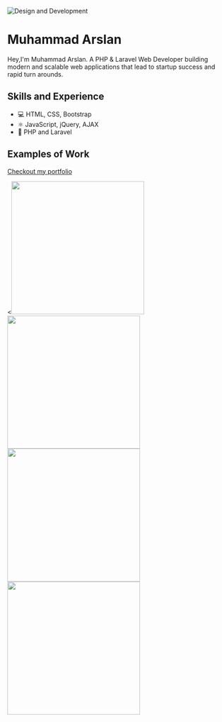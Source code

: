![Design and Development](https://i.ibb.co/mBzZHfN/Whats-App-Image-2023-07-29-at-1-03-59-PM.jpg)

# Muhammad Arslan
Hey,I'm Muhammad Arslan. A PHP & Laravel Web Developer building modern and scalable web applications that lead to startup success and rapid turn arounds.

## Skills and Experience
* 💻 HTML, CSS, Bootstrap
* ⚛ JavaScript, jQuery, AJAX
* 📱 PHP and Laravel

## Examples of Work

[Checkout my portfolio](https://arslanstack.github.io)

<p float="left">
  <<img src="https://i.ibb.co/pxCvT7Y/helix.jpg" width="300" > 
  <img src="https://i.ibb.co/sK0c6Nv/mockup1.jpg" width="300" >
  <img src="https://i.ibb.co/2tNPBzC/mockup2.jpg" width="300" >
  <img src="https://i.ibb.co/wQVzS53/gym.jpg" width="300" >
</p>

